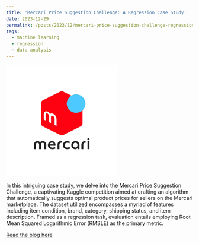```yaml
---
title: 'Mercari Price Suggestion Challenge: A Regression Case Study'
date: 2023-12-29
permalink: /posts/2023/12/mercari-price-suggestion-challenge-regression-case-study/
tags:
  - machine learning
  - regression
  - data analysis
---
```


<img src="/images/1_Gjdvs4y3LYTvan3civDmWw.webp" alt="Image" width="300"/>

In this intriguing case study, we delve into the Mercari Price Suggestion Challenge, a captivating Kaggle competition aimed at crafting an algorithm that automatically suggests optimal product prices for sellers on the Mercari marketplace. The dataset utilized encompasses a myriad of features including item condition, brand, category, shipping status, and item description. Framed as a regression task, evaluation entails employing Root Mean Squared Logarithmic Error (RMSLE) as the primary metric.

[Read the blog here](https://medium.com/@forsomethingnewsid/multi-label-audio-classification-freesound-audio-tagging-2019-competition-7780e546e763)